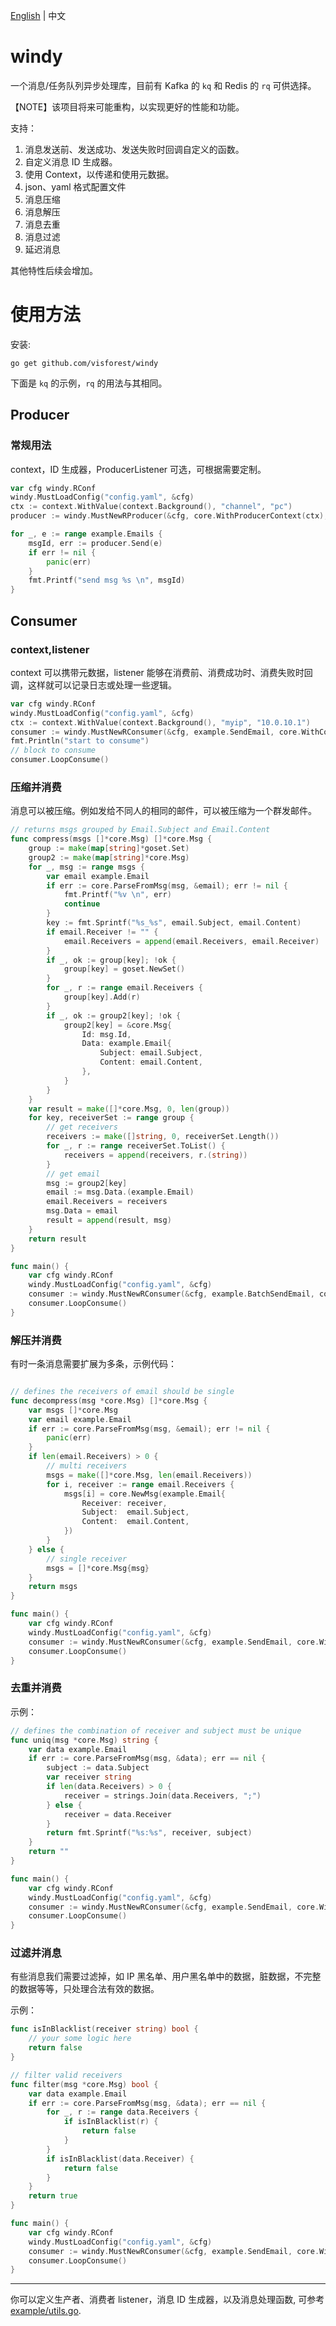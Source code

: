 [English](README.md) | 中文

# windy
一个消息/任务队列异步处理库，目前有 Kafka 的 `kq` 和 Redis 的 `rq` 可供选择。

【NOTE】该项目将来可能重构，以实现更好的性能和功能。

支持：
1. 消息发送前、发送成功、发送失败时回调自定义的函数。
2. 自定义消息 ID 生成器。
3. 使用 Context，以传递和使用元数据。
4. json、yaml 格式配置文件
5. 消息压缩
6. 消息解压
7. 消息去重
8. 消息过滤
9. 延迟消息

其他特性后续会增加。

#  使用方法

安装:
```
go get github.com/visforest/windy
```

下面是 `kq` 的示例，`rq` 的用法与其相同。


## Producer

### 常规用法

context，ID 生成器，ProducerListener 可选，可根据需要定制。

```go
var cfg windy.RConf
windy.MustLoadConfig("config.yaml", &cfg)
ctx := context.WithValue(context.Background(), "channel", "pc")
producer := windy.MustNewRProducer(&cfg, core.WithProducerContext(ctx), core.WithProducerListener(&example.MyProduceListener{}))

for _, e := range example.Emails {
	msgId, err := producer.Send(e)
	if err != nil {
		panic(err)
	}
	fmt.Printf("send msg %s \n", msgId)
}
```
## Consumer

### context,listener

context 可以携带元数据，listener 能够在消费前、消费成功时、消费失败时回调，这样就可以记录日志或处理一些逻辑。

```go
var cfg windy.RConf
windy.MustLoadConfig("config.yaml", &cfg)
ctx := context.WithValue(context.Background(), "myip", "10.0.10.1")
consumer := windy.MustNewRConsumer(&cfg, example.SendEmail, core.WithConsumerContext(ctx), core.WithConsumerListener(&example.MyConsumerListener{}))
fmt.Println("start to consume")
// block to consume
consumer.LoopConsume()
```

### 压缩并消费

消息可以被压缩。例如发给不同人的相同的邮件，可以被压缩为一个群发邮件。

```go
// returns msgs grouped by Email.Subject and Email.Content
func compress(msgs []*core.Msg) []*core.Msg {
	group := make(map[string]*goset.Set)
	group2 := make(map[string]*core.Msg)
	for _, msg := range msgs {
		var email example.Email
		if err := core.ParseFromMsg(msg, &email); err != nil {
			fmt.Printf("%v \n", err)
			continue
		}
		key := fmt.Sprintf("%s_%s", email.Subject, email.Content)
		if email.Receiver != "" {
			email.Receivers = append(email.Receivers, email.Receiver)
		}
		if _, ok := group[key]; !ok {
			group[key] = goset.NewSet()
		}
		for _, r := range email.Receivers {
			group[key].Add(r)
		}
		if _, ok := group2[key]; !ok {
			group2[key] = &core.Msg{
				Id: msg.Id,
				Data: example.Email{
					Subject: email.Subject,
					Content: email.Content,
				},
			}
		}
	}
	var result = make([]*core.Msg, 0, len(group))
	for key, receiverSet := range group {
		// get receivers
		receivers := make([]string, 0, receiverSet.Length())
		for _, r := range receiverSet.ToList() {
			receivers = append(receivers, r.(string))
		}
		// get email
		msg := group2[key]
		email := msg.Data.(example.Email)
		email.Receivers = receivers
		msg.Data = email
		result = append(result, msg)
	}
	return result
}

func main() {
	var cfg windy.RConf
	windy.MustLoadConfig("config.yaml", &cfg)
	consumer := windy.MustNewRConsumer(&cfg, example.BatchSendEmail, core.WithCompressFunc(compress))
	consumer.LoopConsume()
}
```

### 解压并消费

有时一条消息需要扩展为多条，示例代码：
```go

// defines the receivers of email should be single
func decompress(msg *core.Msg) []*core.Msg {
	var msgs []*core.Msg
	var email example.Email
	if err := core.ParseFromMsg(msg, &email); err != nil {
		panic(err)
	}
	if len(email.Receivers) > 0 {
		// multi receivers
		msgs = make([]*core.Msg, len(email.Receivers))
		for i, receiver := range email.Receivers {
			msgs[i] = core.NewMsg(example.Email{
				Receiver: receiver,
				Subject:  email.Subject,
				Content:  email.Content,
			})
		}
	} else {
		// single receiver
		msgs = []*core.Msg{msg}
	}
	return msgs
}

func main() {
	var cfg windy.RConf
	windy.MustLoadConfig("config.yaml", &cfg)
	consumer := windy.MustNewRConsumer(&cfg, example.SendEmail, core.WithDecompressFunc(decompress))
	consumer.LoopConsume()
}
```

### 去重并消费

示例：
```go
// defines the combination of receiver and subject must be unique
func uniq(msg *core.Msg) string {
	var data example.Email
	if err := core.ParseFromMsg(msg, &data); err == nil {
		subject := data.Subject
		var receiver string
		if len(data.Receivers) > 0 {
			receiver = strings.Join(data.Receivers, ";")
		} else {
			receiver = data.Receiver
		}
		return fmt.Sprintf("%s:%s", receiver, subject)
	}
	return ""
}

func main() {
	var cfg windy.RConf
	windy.MustLoadConfig("config.yaml", &cfg)
	consumer := windy.MustNewRConsumer(&cfg, example.SendEmail, core.WithUniqFunc(uniq))
	consumer.LoopConsume()
}
```

### 过滤并消息

有些消息我们需要过滤掉，如 IP 黑名单、用户黑名单中的数据，脏数据，不完整的数据等等，只处理合法有效的数据。

示例：
```go
func isInBlacklist(receiver string) bool {
	// your some logic here
	return false
}

// filter valid receivers
func filter(msg *core.Msg) bool {
	var data example.Email
	if err := core.ParseFromMsg(msg, &data); err == nil {
		for _, r := range data.Receivers {
			if isInBlacklist(r) {
				return false
			}
		}
		if isInBlacklist(data.Receiver) {
			return false
		}
	}
	return true
}

func main() {
	var cfg windy.RConf
	windy.MustLoadConfig("config.yaml", &cfg)
	consumer := windy.MustNewRConsumer(&cfg, example.SendEmail, core.WithFilterFunc(filter))
	consumer.LoopConsume()
}
```
---

你可以定义生产者、消费者 listener，消息 ID 生成器，以及消息处理函数, 可参考 [example/utils.go](example/utils.go).